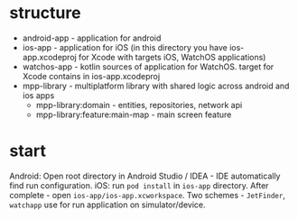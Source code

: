 # structure 
- android-app - application for android
- ios-app - application for iOS (in this directory you have ios-app.xcodeproj for Xcode with targets iOS, WatchOS applications)
- watchos-app - kotlin sources of application for WatchOS. target for Xcode contains in ios-app.xcodeproj
- mpp-library - multiplatform library with shared logic across android and ios apps
  - mpp-library:domain - entities, repositories, network api
  - mpp-library:feature:main-map - main screen feature

# start
Android: Open root directory in Android Studio / IDEA - IDE automatically find run configuration.
iOS: run `pod install` in `ios-app` directory. After complete - open `ios-app/ios-app.xcworkspace`. 
Two schemes - `JetFinder`, `watchapp` use for run application on simulator/device.
